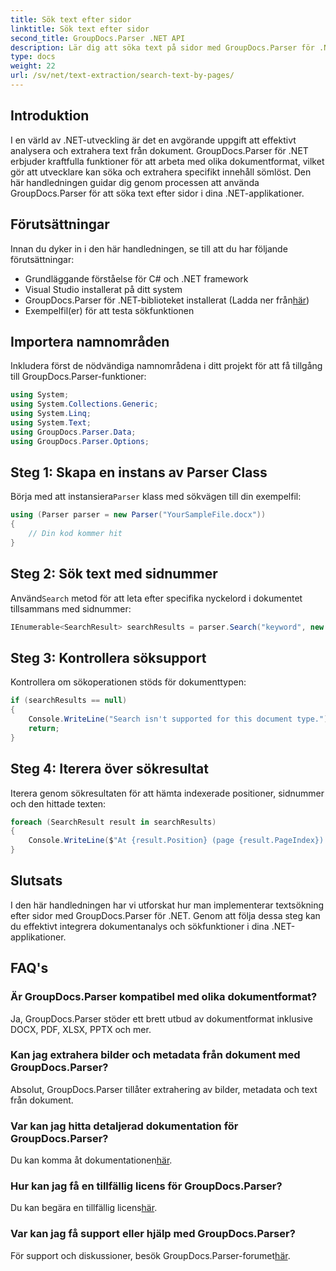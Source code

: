 ```yaml
---
title: Sök text efter sidor
linktitle: Sök text efter sidor
second_title: GroupDocs.Parser .NET API
description: Lär dig att söka text på sidor med GroupDocs.Parser för .NET. Extrahera specifikt innehåll effektivt från dokument i dina .NET-applikationer.
type: docs
weight: 22
url: /sv/net/text-extraction/search-text-by-pages/
---
```

## Introduktion
I en värld av .NET-utveckling är det en avgörande uppgift att effektivt analysera och extrahera text från dokument. GroupDocs.Parser för .NET erbjuder kraftfulla funktioner för att arbeta med olika dokumentformat, vilket gör att utvecklare kan söka och extrahera specifikt innehåll sömlöst. Den här handledningen guidar dig genom processen att använda GroupDocs.Parser för att söka text efter sidor i dina .NET-applikationer.
## Förutsättningar
Innan du dyker in i den här handledningen, se till att du har följande förutsättningar:
- Grundläggande förståelse för C# och .NET framework
- Visual Studio installerat på ditt system
-  GroupDocs.Parser för .NET-biblioteket installerat (Ladda ner från[här](https://releases.groupdocs.com/parser/net/))
- Exempelfil(er) för att testa sökfunktionen
## Importera namnområden
Inkludera först de nödvändiga namnområdena i ditt projekt för att få tillgång till GroupDocs.Parser-funktioner:
```csharp
using System;
using System.Collections.Generic;
using System.Linq;
using System.Text;
using GroupDocs.Parser.Data;
using GroupDocs.Parser.Options;
```
## Steg 1: Skapa en instans av Parser Class
 Börja med att instansiera`Parser` klass med sökvägen till din exempelfil:
```csharp
using (Parser parser = new Parser("YourSampleFile.docx"))
{
    // Din kod kommer hit
}
```
## Steg 2: Sök text med sidnummer
 Använd`Search` metod för att leta efter specifika nyckelord i dokumentet tillsammans med sidnummer:
```csharp
IEnumerable<SearchResult> searchResults = parser.Search("keyword", new SearchOptions(false, false, false, true));
```
## Steg 3: Kontrollera söksupport
Kontrollera om sökoperationen stöds för dokumenttypen:
```csharp
if (searchResults == null)
{
    Console.WriteLine("Search isn't supported for this document type.");
    return;
}
```
## Steg 4: Iterera över sökresultat
Iterera genom sökresultaten för att hämta indexerade positioner, sidnummer och den hittade texten:
```csharp
foreach (SearchResult result in searchResults)
{
    Console.WriteLine($"At {result.Position} (page {result.PageIndex}): {result.Text}");
}
```
## Slutsats
I den här handledningen har vi utforskat hur man implementerar textsökning efter sidor med GroupDocs.Parser för .NET. Genom att följa dessa steg kan du effektivt integrera dokumentanalys och sökfunktioner i dina .NET-applikationer.

## FAQ's
### Är GroupDocs.Parser kompatibel med olika dokumentformat?
Ja, GroupDocs.Parser stöder ett brett utbud av dokumentformat inklusive DOCX, PDF, XLSX, PPTX och mer.
### Kan jag extrahera bilder och metadata från dokument med GroupDocs.Parser?
Absolut, GroupDocs.Parser tillåter extrahering av bilder, metadata och text från dokument.
### Var kan jag hitta detaljerad dokumentation för GroupDocs.Parser?
 Du kan komma åt dokumentationen[här](https://reference.groupdocs.com/parser/net/).
### Hur kan jag få en tillfällig licens för GroupDocs.Parser?
 Du kan begära en tillfällig licens[här](https://purchase.groupdocs.com/temporary-license/).
### Var kan jag få support eller hjälp med GroupDocs.Parser?
 För support och diskussioner, besök GroupDocs.Parser-forumet[här](https://forum.groupdocs.com/c/parser/17).